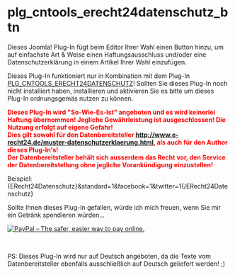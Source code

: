 # plg_cntools_erecht24datenschutz_btn

<p>Dieses Joomla! Plug-In fügt beim Editor Ihrer Wahl einen Button hinzu, um auf einfachste Art &amp; Weise einen Haftungsausschluss und/oder eine Datenschutzerklärung in einem Artikel Ihrer Wahl einzufügen.</p>
<p>Dieses Plug-In funktioniert nur in Kombination mit dem Plug-In <a href="https://github.com/cn-tools/plg_cntools_erecht24datenschutz" target="_blank">PLG_CNTOOLS_ERECHT24DATENSCHUTZ</a>! Sollten Sie dieses Plug-In noch nicht installiert haben, installieren und aktivieren Sie es bitte um dieses Plug-In ordnungsgemäs nutzen zu können.</p>
<p><strong style="color:#F00">Dieses Plug-In wird &quot;So-Wie-Es-Ist&quot; angeboten und es wird keinerlei Haftung übernommen! Jegliche Gewährleistung ist ausgeschlossen! Die Nutzung erfolgt auf eigene Gefahr!<br />
  Dies gilt sowohl für den Datenbereitsteller <a target="_blank" href="http://www.e-recht24.de/muster-datenschutzerklaerung.html">http://www.e-recht24.de/muster-datenschutzerklaerung.html</a>, als auch für den Author dieses Plug-In's!<br>
  Der Datenbereitsteller behält sich ausserdem das Recht vor, den Service der Datenbereitstellung ohne jegliche Vorankündigung einzustellen!</strong></p>
<p>Beispiel:<br />
{ERecht24Datenschutz}&amp;standard=1&amp;facebook=1&amp;twitter=1{/ERecht24Datenschutz}</p>
<p>Sollte Ihnen dieses Plug-In gefallen, würde ich mich freuen, wenn Sie mir ein Getränk spendieren würden...</p>
<p><a href="https://www.paypal.com/cgi-bin/webscr?cmd=_s-xclick&hosted_button_id=MDMPWWA3JLRN2" target="_blank"><img src="https://www.paypalobjects.com/en_US/i/btn/btn_donateCC_LG_global.gif" alt="PayPal – The safer, easier way to pay online." /></a></p>
<p>&nbsp;</p>
<p>PS: Dieses Plug-In wird nur auf Deutsch angeboten, da die Texte vom Datenbereitsteller ebenfalls ausschließlich auf Deutsch geliefert werden! ;)</p>
<p>&nbsp;</p>